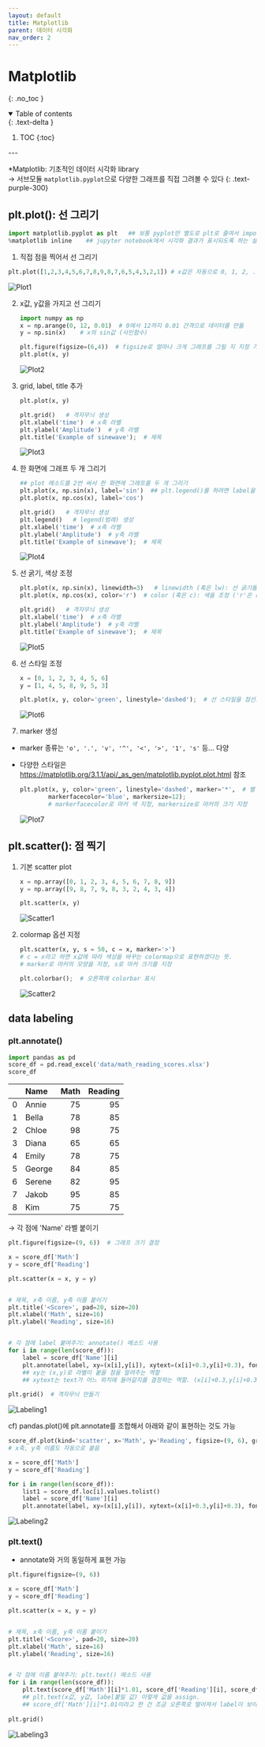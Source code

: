 ```yaml
---
layout: default
title: Matplotlib
parent: 데이터 시각화
nav_order: 2
---
```


# Matplotlib
{: .no_toc }
<br/>

<details open markdown="block">
  <summary>
    Table of contents
  </summary>
  {: .text-delta }


1. TOC
{:toc}
</details>
---

*Matplotlib: 기초적인 데이터 시각화 library  
→ 서브모듈 `matplotlib.pyplot`으로 다양한 그래프를 직접 그려볼 수 있다
{: .text-purple-300}


## plt.plot(): 선 그리기

```python
import matplotlib.pyplot as plt   ## 보통 pyplot만 별도로 plt로 줄여서 import
%matplotlib inline    ## jupyter notebook에서 시각화 결과가 표시되도록 하는 설정
```

1. 직접 점을 찍어서 선 그리기
```python
plt.plot([1,2,3,4,5,6,7,8,9,8,7,6,5,4,3,2,1]) # x값은 자동으로 0, 1, 2, ..., 16으로 그려짐
```
![Plot1](../../../assets/images/matplotlib/plot1.png)

2. x값, y값을 가지고 선 그리기
    ```python
    import numpy as np
    x = np.arange(0, 12, 0.01)  # 0에서 12까지 0.01 간격으로 데이터를 만듦
    y = np.sin(x)    # x의 sin값 (사인함수)

    plt.figure(figsize=(6,4))  # figsize로 얼마나 크게 그래프를 그릴 지 지정 가능
    plt.plot(x, y)
    ```
    ![Plot2](../../../assets/images/matplotlib/plot2.png)

3. grid, label, title 추가
    ```python
    plt.plot(x, y)

    plt.grid()   # 격자무늬 생성
    plt.xlabel('time')  # x축 라벨
    plt.ylabel('Amplitude')  # y축 라벨
    plt.title('Example of sinewave');  # 제목
    ```
    ![Plot3](../../../assets/images/matplotlib/plot3.png)

4. 한 화면에 그래프 두 개 그리기
    ```python
    ## plot 메소드를 2번 써서 한 화면에 그래프를 두 개 그리기
    plt.plot(x, np.sin(x), label='sin')  ## plt.legend()를 하려면 label을 붙여줘야 한다
    plt.plot(x, np.cos(x), label='cos')

    plt.grid()   # 격자무늬 생성
    plt.legend()   # legend(범례) 생성
    plt.xlabel('time')  # x축 라벨
    plt.ylabel('Amplitude')  # y축 라벨
    plt.title('Example of sinewave');  # 제목
    ```
    ![Plot4](../../../assets/images/matplotlib/plot4.png)

5. 선 굵기, 색상 조정
    ```python
    plt.plot(x, np.sin(x), linewidth=3)   # linewidth (혹은 lw): 선 굵기를 조정  
    plt.plot(x, np.cos(x), color='r')  # color (혹은 c): 색을 조정 ('r'은 red로 하겠다는 뜻)

    plt.grid()   # 격자무늬 생성
    plt.xlabel('time')  # x축 라벨
    plt.ylabel('Amplitude')  # y축 라벨
    plt.title('Example of sinewave');  # 제목
    ```
    ![Plot5](../../../assets/images/matplotlib/plot5.png)

6. 선 스타일 조정
    ```python
    x = [0, 1, 2, 3, 4, 5, 6]
    y = [1, 4, 5, 8, 9, 5, 3]

    plt.plot(x, y, color='green', linestyle='dashed');  # 선 스타일을 점선으로 지정
    ```
    ![Plot6](../../../assets/images/matplotlib/plot6.png)

7. marker 생성
- marker 종류는 `'o', '.', 'v', '^', '<', '>', '1', 's'` 등... 다양
- 다양한 스타일은 https://matplotlib.org/3.1.1/api/_as_gen/matplotlib.pyplot.plot.html 참조

    ```python
    plt.plot(x, y, color='green', linestyle='dashed', marker='*',  # 별 모양 마커
            markerfacecolor='blue', markersize=12);   
            # markerfacecolor로 마커 색 지정, markersize로 마커의 크기 지정
    ```
    ![Plot7](../../../assets/images/matplotlib/plot7.png)



## plt.scatter(): 점 찍기

1. 기본 scatter plot
    ```python
    x = np.array([0, 1, 2, 3, 4, 5, 6, 7, 8, 9])
    y = np.array([9, 8, 7, 9, 8, 3, 2, 4, 3, 4])

    plt.scatter(x, y)
    ```
    ![Scatter1](../../../assets/images/matplotlib/scatter1.png)

2. colormap 옵션 지정
    ```python
    plt.scatter(x, y, s = 50, c = x, marker='>')  
    # c = x라고 하면 x값에 따라 색상을 바꾸는 colormap으로 표현하겠다는 뜻.
    # marker로 마커의 모양을 지정, s로 마커 크기를 지정

    plt.colorbar();  # 오른쪽에 colorbar 표시
    ```
    ![Scatter2](../../../assets/images/matplotlib/scatter2.png)


## data labeling

### plt.annotate()

```python
import pandas as pd
score_df = pd.read_excel('data/math_reading_scores.xlsx')
score_df
```

<div class="code-example" markdown="1">

|    | Name   |   Math | Reading |
|---:|:-------|-------:|--------:|
|  0 | Annie  |     75 |      95 |
|  1 | Bella  |     78 |      85 |
|  2 | Chloe  |     98 |      75 |
|  3 | Diana  |     65 |      65 |
|  4 | Emily  |     78 |      75 |
|  5 | George |     84 |      85 |
|  6 | Serene |     82 |      95 |
|  7 | Jakob  |     95 |      85 |
|  8 | Kim    |     75 |      75 |

</div>


→ 각 점에 'Name' 라벨 붙이기
```python
plt.figure(figsize=(9, 6))  # 그래프 크기 결정

x = score_df['Math']
y = score_df['Reading']

plt.scatter(x = x, y = y)


# 제목, x축 이름, y축 이름 붙이기
plt.title('<Score>', pad=20, size=20)
plt.xlabel('Math', size=16)
plt.ylabel('Reading', size=16)


# 각 점에 label 붙여주기: annotate() 메소드 사용
for i in range(len(score_df)):
    label = score_df['Name'][i]
    plt.annotate(label, xy=(x[i],y[i]), xytext=(x[i]+0.3,y[i]+0.3), fontsize=10)
    ## xy는 (x,y)로 라벨이 붙을 점을 알려주는 역할 
    ## xytext는 text가 어느 위치에 들어갈지를 결정하는 역할. (x[i]+0.3,y[i]+0.3)는 각 (x,y) 점에서 0.3씩 떨어진 곳에 글을 쓰겠다는 뜻
    
plt.grid()  # 격자무늬 만들기
```
![Labeling1](../../../assets/images/matplotlib/datalabel1.png)


cf) pandas.plot()에 plt.annotate를 조합해서 아래와 같이 표현하는 것도 가능
```python
score_df.plot(kind='scatter', x='Math', y='Reading', figsize=(9, 6), grid=True)
# x축, y축 이름도 자동으로 붙음

x = score_df['Math']
y = score_df['Reading']

for i in range(len(score_df)):
    list1 = score_df.loc[i].values.tolist()
    label = score_df['Name'][i]
    plt.annotate(label, xy=(x[i],y[i]), xytext=(x[i]+0.3,y[i]+0.3), fontsize=10)
```
![Labeling2](../../../assets/images/matplotlib/datalabel2.png)



### plt.text()
- annotate와 거의 동일하게 표현 가능

```python
plt.figure(figsize=(9, 6))

x = score_df['Math']
y = score_df['Reading']

plt.scatter(x = x, y = y)


# 제목, x축 이름, y축 이름 붙이기
plt.title('<Score>', pad=20, size=20)
plt.xlabel('Math', size=16)
plt.ylabel('Reading', size=16)


# 각 점에 이름 붙여주기: plt.text() 메소드 사용
for i in range(len(score_df)):
    plt.text(score_df['Math'][i]*1.01, score_df['Reading'][i], score_df['Name'][i], fontsize=10)
    ## plt.text(x값, y값, label붙일 값) 이렇게 값을 assign. 
    ## score_df['Math'][i]*1.01이라고 한 건 조금 오른쪽로 떨어져서 label이 보이도록 한 것. 
  
plt.grid()
```
![Labeling3](../../../assets/images/matplotlib/datalabel3.png)

